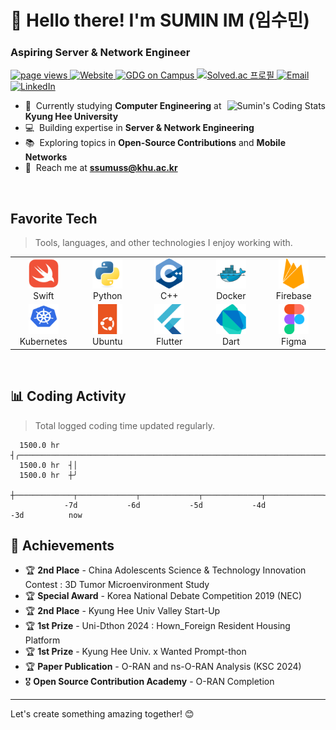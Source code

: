 <h1 align="left" id="sumin-title">👋 Hello there! I'm SUMIN IM (임수민)</h1>
<h3 align="left">Aspiring Server & Network Engineer</h3>
<p align="left">


<p align="left">
  <!-- Page Views -->
  <a href="https://github.com/ssum21">
    <img src="https://komarev.com/ghpvc/?username=ssum21" alt="page views" />
  </a>

  <!-- Personal Website -->
  <a href="https://ssumit.com">
    <img alt="Website" src="https://img.shields.io/website?url=https%3A%2F%2Fssumit.com">
  </a>

  <!-- GDG on Campus -->
  <a href="#">
    <img alt="GDG on Campus" src="https://img.shields.io/badge/GDG-On%20Campus-yellow?style=flat&logo=google&logoColor=white" />
  </a>

<!-- solved.ac -->
<a href="https://solved.ac/ssumssum">
  <img alt="Solved.ac 프로필" src="http://mazassumnida.wtf/api/mini/generate_badge?boj=ssumssum" />
</a>


  <!-- Email -->
  <a href="mailto:ssumuss@khu.ac.kr">
    <img alt="Email" src="https://img.shields.io/badge/Email-ssumuss@khu.ac.kr-orange" />
  </a>

  <!-- LinkedIn -->
  <a href="https://linkedin.com/in/ssum21">
    <img alt="LinkedIn" src="https://img.shields.io/badge/LinkedIn-Sumin%20IM-red" />
  </a>
</p>

  <!-- GitHub Stats -->
  <a href="#sumin-title">
    <img src="https://github-readme-stats.vercel.app/api/top-langs/?username=ssum21&layout=compact" alt="Sumin's Coding Stats" align="right"  />
  </a>



</p>


- 🌟 &nbsp;Currently studying **Computer Engineering** at **Kyung Hee University**
- 💻 &nbsp;Building expertise in **Server & Network Engineering**
- 📚 &nbsp;Exploring topics in **Open-Source Contributions** and **Mobile Networks**
- 📝 &nbsp;Reach me at **ssumuss@khu.ac.kr**

<br>

<h2 align="left" id="sumin-tech">Favorite Tech</h2>

> Tools, languages, and other technologies I enjoy working with.

<table>
  <tr>
    <td align="center" width="96">
      <a href="#sumin-tech">
        <img src="https://raw.githubusercontent.com/devicons/devicon/master/icons/swift/swift-original.svg" width="48" height="48" alt="Swift" />
      </a>
      <br>Swift
    </td>
    <td align="center" width="96">
      <a href="#sumin-tech">
        <img src="https://raw.githubusercontent.com/devicons/devicon/master/icons/python/python-original.svg" width="48" height="48" alt="Python" />
      </a>
      <br>Python
    </td>
    <td align="center" width="96">
      <a href="#sumin-tech">
        <img src="https://raw.githubusercontent.com/devicons/devicon/master/icons/cplusplus/cplusplus-original.svg" width="48" height="48" alt="C++" />
      </a>
      <br>C++
    </td>
    <td align="center" width="96">
      <a href="#sumin-tech">
        <img src="https://raw.githubusercontent.com/devicons/devicon/master/icons/docker/docker-original.svg" width="48" height="48" alt="Docker" />
      </a>
      <br>Docker
    </td>
    <td align="center" width="96">
      <a href="#sumin-tech">
        <img src="https://raw.githubusercontent.com/devicons/devicon/master/icons/firebase/firebase-plain.svg" width="48" height="48" alt="Firebase" />
      </a>
      <br>Firebase
    </td>
  </tr>
  <tr>
    <td align="center" width="96">
      <a href="#sumin-tech">
        <img src="https://raw.githubusercontent.com/cncf/artwork/master/projects/kubernetes/icon/color/kubernetes-icon-color.svg" width="48" height="48" alt="Kubernetes" />
      </a>
      <br>Kubernetes
    </td>
    <td align="center" width="96">
      <a href="#sumin-tech">
        <img src="https://raw.githubusercontent.com/devicons/devicon/master/icons/ubuntu/ubuntu-plain.svg" width="48" height="48" alt="Ubuntu" />
      </a>
      <br>Ubuntu
    </td>
    <td align="center" width="96">
      <a href="#sumin-tech">
        <img src="https://raw.githubusercontent.com/devicons/devicon/master/icons/flutter/flutter-original.svg" width="48" height="48" alt="Flutter" />
      </a>
      <br>Flutter
    </td>
    <td align="center" width="96">
      <a href="#sumin-tech">
        <img src="https://raw.githubusercontent.com/devicons/devicon/master/icons/dart/dart-original.svg" width="48" height="48" alt="Dart" />
      </a>
      <br>Dart
    </td>
    <td align="center" width="96">
      <a href="#sumin-tech">
        <img src="https://raw.githubusercontent.com/devicons/devicon/master/icons/figma/figma-original.svg" width="48" height="48" alt="Figma" />
      </a>
      <br>Figma
    </td>
  </tr>
</table>

<br>

<h2 align="left">📊 Coding Activity</h2>

> Total logged coding time updated regularly.

<!-- prettier-ignore-start -->
<!-- START_SECTION:ascii_graph -->

```
  1500.0 hr  ┤╭────────────────────────────────────────────────────────────────────────── 
  1500.0 hr  ┤│                                                                                      
  1500.0 hr  ┼╯                                                                                      
             ┼─────────────┬─────────────┬─────────────┬─────────────┬─────────────┤ 
            -7d           -6d           -5d           -4d           -3d          now
```

<!-- END_SECTION:ascii_graph -->
<!-- prettier-ignore-end -->

<h2 align="left">🌟 Achievements</h2>

- 🏆 **2nd Place** - China Adolescents Science & Technology Innovation Contest : 3D Tumor Microenvironment Study
- 🏆 **Special Award** - Korea National Debate Competition 2019 (NEC)
- 🏆 **2nd Place** - Kyung Hee Univ Valley Start-Up
- 🏆 **1st Prize** - Uni-Dthon 2024 : Hown_Foreign Resident Housing Platform
- 🏆 **1st Prize** - Kyung Hee Univ. x Wanted Prompt-thon
- 🏆 **Paper Publication** - O-RAN and ns-O-RAN Analysis (KSC 2024)
- 🎖 **Open Source Contribution Academy** - O-RAN Completion

---

Let's create something amazing together! 😊
